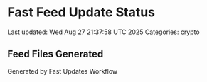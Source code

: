 # Fast Feed Update Status
Last updated: Wed Aug 27 21:37:58 UTC 2025
Categories: crypto

## Feed Files Generated

Generated by Fast Updates Workflow
